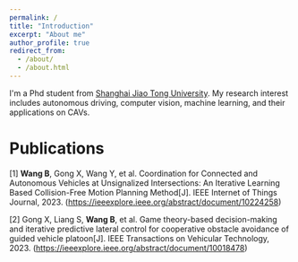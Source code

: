 ```yaml
---
permalink: /
title: "Introduction"
excerpt: "About me"
author_profile: true
redirect_from: 
  - /about/
  - /about.html
---
```


I'm a Phd student from [Shanghai Jiao Tong University](https://www.sjtu.edu.cn/). My research interest includes autonomous driving, computer vision, machine learning, and their applications on CAVs.

Publications
======
[1] **Wang B**, Gong X, Wang Y, et al. Coordination for Connected and Autonomous Vehicles at Unsignalized Intersections: An Iterative Learning Based Collision-Free Motion Planning Method[J]. IEEE Internet of Things Journal, 2023.
(https://ieeexplore.ieee.org/abstract/document/10224258)

[2] Gong X, Liang S, **Wang B**, et al. Game theory-based decision-making and iterative predictive lateral control for cooperative obstacle avoidance of guided vehicle platoon[J]. IEEE Transactions on Vehicular Technology, 2023. 
(https://ieeexplore.ieee.org/abstract/document/10018478)
